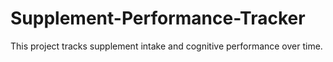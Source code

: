 # Supplement-Performance-Tracker
This project tracks supplement intake and cognitive performance over time.
